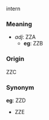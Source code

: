 intern
### Meaning
+ _adj_: ZZA
    + __eg__: ZZB

### Origin

ZZC

### Synonym

__eg__: ZZD

+ ZZE


